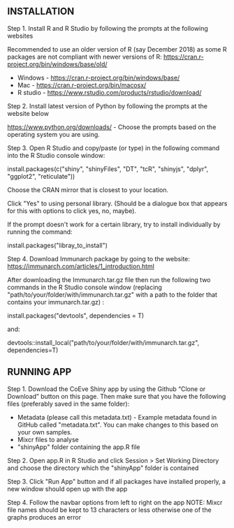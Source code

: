 ## INSTALLATION ##

Step 1. 
Install R and R Studio by following the prompts at the following websites

Recommended to use an older version of R (say December 2018) as some R packages are not compliant with newer versions of R: https://cran.r-project.org/bin/windows/base/old/

- Windows - https://cran.r-project.org/bin/windows/base/
- Mac - https://cran.r-project.org/bin/macosx/
- R studio - https://www.rstudio.com/products/rstudio/download/

Step 2.
Install latest version of Python by following the prompts at the website below

https://www.python.org/downloads/ - Choose the prompts based on the operating system you are using. 

Step 3.
Open R Studio and copy/paste (or type) in the following command into the R Studio console window:

install.packages(c("shiny", "shinyFiles", "DT", "tcR", "shinyjs", "dplyr", "ggplot2", "reticulate"))

Choose the CRAN mirror that is closest to your location.

Click "Yes" to using personal library. (Should be a dialogue box that appears for this with options to click yes, no, maybe).

If the prompt doesn't work for a certain library, try to install individually by running the command:

install.packages("libray_to_install")

Step 4. Download Immunarch package by going to the website: https://immunarch.com/articles/1_introduction.html

After downloading the Immunarch.tar.gz file then run the following two commands in the R Studio console window (replacing "path/to/your/folder/with/immunarch.tar.gz" with a path to the folder that contains your immunarch.tar.gz) :

install.packages("devtools", dependencies = T)

and:

devtools::install_local("path/to/your/folder/with/immunarch.tar.gz", dependencies=T)

## RUNNING APP ##
 
Step 1. 
Download the CoEve Shiny app by using the Github “Clone or Download” button on this page. Then make sure that you have the following files (preferably saved in the same folder):

- Metadata (please call this metadata.txt) - Example metadata found in GitHub called "metadata.txt". You can make changes to this based on your own samples.
- Mixcr files to analyse
- "shinyApp" folder containing the app.R file

Step 2.
Open app.R in R Studio and click Session > Set Working Directory and choose the directory which the "shinyApp" folder is contained

Step 3. 
Click "Run App" button and if all packages have installed properly, a new window should open up with the app

Step 4.
Follow the navbar options from left to right on the app 
NOTE: Mixcr file names should be kept to 13 characters or less otherwise one of the graphs produces an error